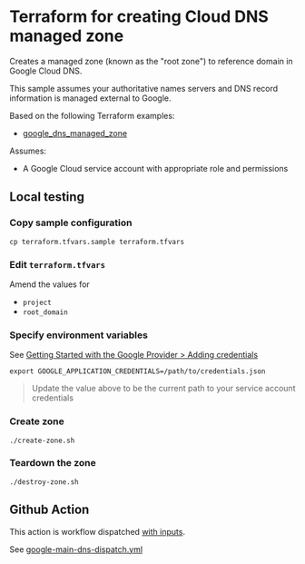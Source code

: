 # Terraform for creating Cloud DNS managed zone

Creates a managed zone (known as the "root zone") to reference domain in Google Cloud DNS.

This sample assumes your authoritative names servers and DNS record information is managed external to Google.

Based on the following Terraform examples:

* [google_dns_managed_zone](https://registry.terraform.io/providers/hashicorp/google/latest/docs/resources/dns_managed_zone)


Assumes:

* A Google Cloud service account with appropriate role and permissions


## Local testing

### Copy sample configuration

```
cp terraform.tfvars.sample terraform.tfvars
```

### Edit `terraform.tfvars`

Amend the values for

* `project`
* `root_domain`


### Specify environment variables

See [Getting Started with the Google Provider > Adding credentials](https://registry.terraform.io/providers/hashicorp/google/latest/docs/guides/getting_started#adding-credentials)

```
export GOOGLE_APPLICATION_CREDENTIALS=/path/to/credentials.json
```
> Update the value above to be the current path to your service account credentials

### Create zone

```
./create-zone.sh
```

### Teardown the zone

```
./destroy-zone.sh
```


## Github Action

This action is workflow dispatched [with inputs](https://docs.github.com/en/actions/using-workflows/workflow-syntax-for-github-actions#onworkflow_dispatchinputs).

See [google-main-dns-dispatch.yml](https://github.com/clicktruck/google-actions/.github/workflows/google-main-dns-dispatch.yml)

